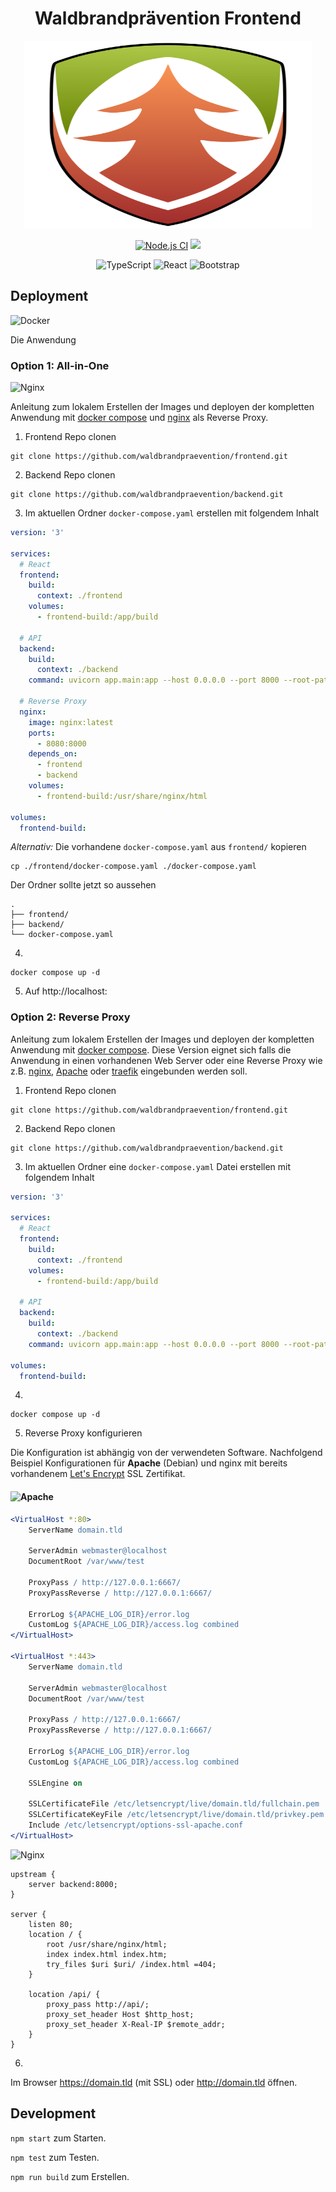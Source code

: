 <h1 align="center">Waldbrandprävention Frontend</h1>
<p align="center">   
    <img width="460" height="300" src="src/assets/img/logo-v1.svg">
</p>

<div align="center">

[![Node.js CI](https://img.shields.io/github/workflow/status/waldbrandpraevention/frontend/Node.js%20CI?style=for-the-badge)](https://github.com/waldbrandpraevention/frontend/actions/workflows/node.js.yml)
![](https://img.shields.io/github/commit-activity/m/waldbrandpraevention/frontend?style=for-the-badge)

![TypeScript](https://img.shields.io/badge/typescript-%23007ACC.svg?style=for-the-badge&logo=typescript&logoColor=white)
![React](https://img.shields.io/badge/react-%2320232a.svg?style=for-the-badge&logo=react&logoColor=%2361DAFB)
![Bootstrap](https://img.shields.io/badge/bootstrap-%23563D7C.svg?style=for-the-badge&logo=bootstrap&logoColor=white)


</div>

## Deployment

![Docker](https://img.shields.io/badge/docker-%230db7ed.svg?style=for-the-badge&logo=docker&logoColor=white)

Die Anwendung 
### Option 1: All-in-One

![Nginx](https://img.shields.io/badge/nginx-%23009639.svg?style=for-the-badge&logo=nginx&logoColor=white)

Anleitung zum lokalem Erstellen der Images und deployen der kompletten Anwendung mit [docker compose](https://docs.docker.com/compose/) und [nginx](https://www.nginx.org/) als Reverse Proxy.

1. Frontend Repo clonen
```
git clone https://github.com/waldbrandpraevention/frontend.git
```
2. Backend Repo clonen
```
git clone https://github.com/waldbrandpraevention/backend.git
```
3. Im aktuellen Ordner `docker-compose.yaml` erstellen mit folgendem Inhalt
```yaml
version: '3'

services:
  # React
  frontend:
    build:
      context: ./frontend
    volumes:
      - frontend-build:/app/build

  # API
  backend:
    build:
      context: ./backend
    command: uvicorn app.main:app --host 0.0.0.0 --port 8000 --root-path /api

  # Reverse Proxy
  nginx:
    image: nginx:latest
    ports:
      - 8080:8000
    depends_on:
      - frontend
      - backend
    volumes:
      - frontend-build:/usr/share/nginx/html

volumes:
  frontend-build:

```
*Alternativ:* Die vorhandene `docker-compose.yaml` aus `frontend/` kopieren
```
cp ./frontend/docker-compose.yaml ./docker-compose.yaml
```

Der Ordner sollte jetzt so aussehen
```
.
├── frontend/
├── backend/
└── docker-compose.yaml
```

4. 
```
docker compose up -d
```
5. Auf http://localhost:

### Option 2: Reverse Proxy




Anleitung zum lokalem Erstellen der Images und deployen der kompletten Anwendung mit [docker compose](https://docs.docker.com/compose/). Diese Version eignet sich falls die Anwendung in einen vorhandenen Web Server oder eine Reverse Proxy wie z.B. [nginx](https://www.nginx.org/), [Apache](https://httpd.apache.org/) oder [traefik](https://traefik.io/traefik/) eingebunden werden soll. 

1. Frontend Repo clonen
```
git clone https://github.com/waldbrandpraevention/frontend.git
```
2. Backend Repo clonen
```
git clone https://github.com/waldbrandpraevention/backend.git
```
3. Im aktuellen Ordner eine `docker-compose.yaml` Datei erstellen mit folgendem Inhalt
```yaml
version: '3'

services:
  # React
  frontend:
    build:
      context: ./frontend
    volumes:
      - frontend-build:/app/build

  # API
  backend:
    build:
      context: ./backend
    command: uvicorn app.main:app --host 0.0.0.0 --port 8000 --root-path /api

volumes:
  frontend-build:

```
4. 
```
docker compose up -d
```
5. Reverse Proxy konfigurieren

Die Konfiguration ist abhängig von der verwendeten Software. Nachfolgend Beispiel Konfigurationen für **Apache** (Debian) und nginx mit bereits vorhandenem [Let's Encrypt](https://letsencrypt.org/de/) SSL Zertifikat.

#### ![Apache](https://img.shields.io/badge/apache-%23D42029.svg?style=for-the-badge&logo=apache&logoColor=white)

<!--  - 5.1. vHost erstellen `touch /var/www/sites-available/wb.conf` mit folgender Config 
 -->
```apache 
<VirtualHost *:80>
    ServerName domain.tld

    ServerAdmin webmaster@localhost
    DocumentRoot /var/www/test

    ProxyPass / http://127.0.0.1:6667/
    ProxyPassReverse / http://127.0.0.1:6667/

    ErrorLog ${APACHE_LOG_DIR}/error.log
    CustomLog ${APACHE_LOG_DIR}/access.log combined
</VirtualHost>

<VirtualHost *:443>
    ServerName domain.tld

    ServerAdmin webmaster@localhost
    DocumentRoot /var/www/test

    ProxyPass / http://127.0.0.1:6667/
    ProxyPassReverse / http://127.0.0.1:6667/

    ErrorLog ${APACHE_LOG_DIR}/error.log
    CustomLog ${APACHE_LOG_DIR}/access.log combined

    SSLEngine on

    SSLCertificateFile /etc/letsencrypt/live/domain.tld/fullchain.pem
    SSLCertificateKeyFile /etc/letsencrypt/live/domain.tld/privkey.pem
    Include /etc/letsencrypt/options-ssl-apache.conf
</VirtualHost>
```

![Nginx](https://img.shields.io/badge/nginx-%23009639.svg?style=for-the-badge&logo=nginx&logoColor=white)


```nginx
upstream {
    server backend:8000;
}

server {
    listen 80;
    location / {
        root /usr/share/nginx/html;
        index index.html index.htm;
        try_files $uri $uri/ /index.html =404;
    }

    location /api/ {
        proxy_pass http://api/;
        proxy_set_header Host $http_host;
        proxy_set_header X-Real-IP $remote_addr;
    }
}

```

6.
Im Browser https://domain.tld (mit SSL) oder http://domain.tld öffnen.

<!-- ### Reverse proxy


```apache
<VirtualHost *:80>
        ServerName <domain>

        DocumentRoot /var/www/test

        ProxyPass / http://127.0.0.1:6667/
        ProxyPassReverse / http://127.0.0.1:6667/

        ErrorLog ${APACHE_LOG_DIR}/error.log
        CustomLog ${APACHE_LOG_DIR}/access.log combined
</VirtualHost>

<VirtualHost *:443>
    ServerName <domain>

    DocumentRoot /var/www/test

    ProxyPass / http://127.0.0.1:6667/
    ProxyPassReverse / http://127.0.0.1:6667/

    ErrorLog ${APACHE_LOG_DIR}/error.log
    CustomLog ${APACHE_LOG_DIR}/access.log combined

    SSLEngine on

    SSLCertificateFile /etc/letsencrypt/live/bp.adriansoftware.de/fullchain.pem
    SSLCertificateKeyFile /etc/letsencrypt/live/bp.adriansoftware.de/privkey.pem
Include /etc/letsencrypt/options-ssl-apache.conf
</VirtualHost><VirtualHost *:80>
        ServerName app.bp.adriansoftware.de

        ServerAdmin webmaster@localhost
        DocumentRoot /var/www/test

        ProxyPass / http://127.0.0.1:6667/
        ProxyPassReverse / http://127.0.0.1:6667/

        ErrorLog ${APACHE_LOG_DIR}/error.log
        CustomLog ${APACHE_LOG_DIR}/access.log combined

#RewriteEngine on
#RewriteCond %{SERVER_NAME} =app.bp.adriansoftware.de
#RewriteRule ^ https://%{SERVER_NAME}%{REQUEST_URI} [END,NE,R=permanent]
</VirtualHost>

<VirtualHost *:443>
    ServerName app.bp.adriansoftware.de

    ServerAdmin webmaster@localhost
    DocumentRoot /var/www/test

    ProxyPass / http://127.0.0.1:6667/
    ProxyPassReverse / http://127.0.0.1:6667/

    ErrorLog ${APACHE_LOG_DIR}/error.log
    CustomLog ${APACHE_LOG_DIR}/access.log combined

    SSLEngine on

    SSLCertificateFile /etc/letsencrypt/live/bp.adriansoftware.de/fullchain.pem
    SSLCertificateKeyFile /etc/letsencrypt/live/bp.adriansoftware.de/privkey.pem
Include /etc/letsencrypt/options-ssl-apache.conf
</VirtualHost>
``` -->

## Development

`npm start` zum Starten.

`npm test` zum Testen.

`npm run build` zum Erstellen.


